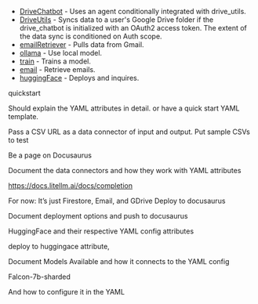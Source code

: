 - [DriveChatbot](DriveChatbot.md) - Uses an agent conditionally integrated with drive_utils.
- [DriveUtils](DriveUtils.md) - Syncs data to a user's Google Drive folder if the drive_chatbot is initialized with an OAuth2 access token. The extent of the data sync is conditioned on Auth scope.
- [emailRetriever](emailRetriever.md) - Pulls data from Gmail.
- [ollama](ollama.md) - Use local model.
- [train](train.md) - Trains a model.
- [email](email.md) - Retrieve emails.
- [huggingFace](huggingFace.md) - Deploys and inquires.



quickstart

Should explain the YAML attributes in detail. or have a quick start YAML template.

Pass a CSV URL as a data connector of input and output.
Put sample CSVs to test

Be a page on Docusaurus




Document the data connectors and how they work with YAML attributes

https://docs.litellm.ai/docs/completion 

For now: It’s just Firestore, Email, and GDrive
Deploy to docusaurus




Document deployment options and push to docusaurus

HuggingFace and their respective YAML config attributes

deploy to huggingace attribute,




Document Models Available and how it connects to the YAML config

Falcon-7b-sharded

And how to configure it in the YAML

